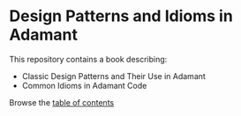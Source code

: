 # Design Patterns and Idioms in Adamant

This repository contains a book describing:

* Classic Design Patterns and Their Use in Adamant
* Common Idioms in Adamant Code

Browse the [table of contents](book.md)
